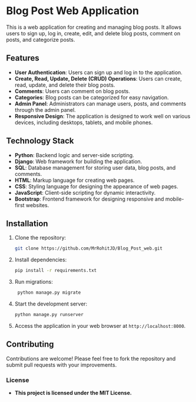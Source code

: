 # Blog Post Web Application

This is a web application for creating and managing blog posts. It allows users to sign up, log in, create, edit, and delete blog posts, comment on posts, and categorize posts.

## Features

- **User Authentication**: Users can sign up and log in to the application.
- **Create, Read, Update, Delete (CRUD) Operations**: Users can create, read, update, and delete their blog posts.
- **Comments**: Users can comment on blog posts.
- **Categories**: Blog posts can be categorized for easy navigation.
- **Admin Panel**: Administrators can manage users, posts, and comments through the admin panel.
- **Responsive Design**: The application is designed to work well on various devices, including desktops, tablets, and mobile phones.

## Technology Stack

- **Python**: Backend logic and server-side scripting.
- **Django**: Web framework for building the application.
- **SQL**: Database management for storing user data, blog posts, and comments.
- **HTML**: Markup language for creating web pages.
- **CSS**: Styling language for designing the appearance of web pages.
- **JavaScript**: Client-side scripting for dynamic interactivity.
- **Bootstrap**: Frontend framework for designing responsive and mobile-first websites.

## Installation

1. Clone the repository:

   ```bash
   git clone https://github.com/MrRohitJD/Blog_Post_web.git

2. Install dependencies: 
   ```bash
   pip install -r requirements.txt

   
3. Run migrations:
   ```bash
    python manage.py migrate
4. Start the development server:
    ```bash
    python manage.py runserver
5. Access the application in your web browser at `http://localhost:8000`.

## Contributing
Contributions are welcome! Please feel free to fork the repository and submit pull requests with your improvements.

### License
- **This project is licensed under the MIT License.**
